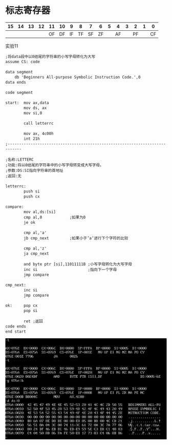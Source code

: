 # 标志寄存器

|  15  | 14   | 13   | 12   | 11   | 10   | 9    | 8    | 7    | 6    | 5    | 4    | 3    | 2    | 1    | 0    |
| :--: | ---- | ---- | ---- | ---- | ---- | ---- | ---- | ---- | ---- | ---- | ---- | ---- | ---- | ---- | ---- |
|      |      |      |      | OF   | DF   | IF   | TF   | SF   | ZF   |      | AF   |      | PF   |      | CF   |

实验11

```assembly
;将data段中以0结尾的字符串的小写字母转化为大写
assume CS: code

data segment
	db 'Beginners All-purpose Symbolic Instruction Code.',0
data ends

code segment

start:	mov ax,data
        mov ds, ax
        mov si,0

        call letterrc
		
        mov ax, 4c00h
        int 21h
;----------------------------------------------------------------------------  

;名称:LETTERC
;功能:将以0结尾的字符串中的小写字母转变成大写字母。
;参数:DS:SI指向字符串的首地址
;返回:无
		
letterrc:
		push si
		push cx
		
compare:	
		mov al,ds:[si]
		cmp al,0			;如果为0
		je ok
		
		cmp al,'a'
		jb cmp_next			;如果小于’a‘进行下个字符的比较
		
		cmp al,'z'
		ja cmp_next
		
		and byte ptr [si],11011111B ;小写字母转化为大写字母
		inc si						;指向下一个字母
		jmp compare
		
cmp_next:
		inc si
		jmp compare

ok:     pop cx
		pop si
		
		ret	;返回
code ends
end start
```

![image-20200512234748797](images/20200512234748797.png)